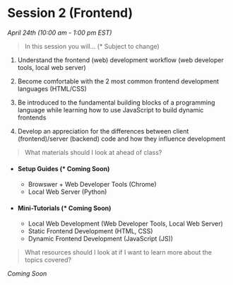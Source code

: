 # Session 2 (Frontend)
*April 24th (10:00 am - 1:00 pm EST)*

> In this session you will... (* Subject to change)

1) Understand the frontend (web) development workflow (web developer tools, local web server)

2) Become comfortable with the 2 most common frontend development languages (HTML/CSS)

3) Be introduced to the fundamental building blocks of a programming language while learning how to use JavaScript to build dynamic frontends

4) Develop an appreciation for the differences between client (frontend)/server (backend) code and how they influence development


> What materials should I look at ahead of class?

- #### Setup Guides (* Coming Soon)
	* Browswer + Web Developer Tools (Chrome)
	* Local Web Server (Python)

- #### Mini-Tutorials (* Coming Soon)
	* Local Web Development (Web Developer Tools, Local Web Server)
	* Static Frontend Development (HTML, CSS)
	* Dynamic Frontend Development (JavaScript (JS))

> What resources should I look at if I want to learn more about the topics covered?

*Coming Soon*

